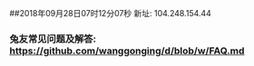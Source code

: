 ##2018年09月28日07时12分07秒 新址: 104.248.154.44
### 兔友常见问题及解答: https://github.com/wanggonging/d/blob/w/FAQ.md
